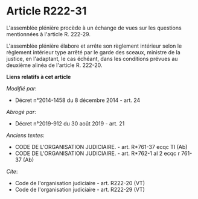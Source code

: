 # Article R222-31

L'assemblée plénière procède à un échange de vues sur les questions mentionnées à l'article R. 222-29. 

L'assemblée plénière élabore et arrête son règlement intérieur selon le règlement intérieur type arrêté par le garde des
sceaux, ministre de la justice, en l'adaptant, le cas échéant, dans les conditions prévues au deuxième alinéa de l'article R.
222-20.

**Liens relatifs à cet article**

_Modifié par_:

  - Décret n°2014-1458 du 8 décembre 2014 - art. 24

_Abrogé par_:

  - Décret n°2019-912 du 30 août 2019 - art. 21

_Anciens textes_:

  - CODE DE L'ORGANISATION JUDICIAIRE. - art. R*761-37 ecqc TI (Ab)
  - CODE DE L'ORGANISATION JUDICIAIRE. - art. R*762-1 al 2 ecqc r 761-37 (Ab)

_Cite_:

  - Code de l'organisation judiciaire - art. R222-20 (VT)
  - Code de l'organisation judiciaire - art. R222-29 (VT)
